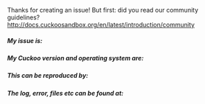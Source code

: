 Thanks for creating an issue! But first: did you read our community guidelines?
http://docs.cuckoosandbox.org/en/latest/introduction/community

##### My issue is:

##### My Cuckoo version and operating system are:

##### This can be reproduced by:

##### The log, error, files etc can be found at:
